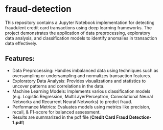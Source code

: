 # fraud-detection
This repository contains a Jupyter Notebook implementation for detecting fraudulent credit card transactions using deep learning frameworks. The project demonstrates the application of data preprocessing, exploratory data analysis, and classification models to identify anomalies in transaction data effectively.


## Features:
- Data Preprocessing: Handles imbalanced data using techniques such as oversampling or undersampling and normalizes transaction features.
- Exploratory Data Analysis: Provides visualizations and statistics to uncover patterns and correlations in the data.
- Machine Learning Models: Implements various classification models (e.g. Logistic Regression, MultiLayerPerceptron, Convolutional Neural Networks and Recurrent Neural Networks) to predict fraud.
- Performance Metrics: Evaluates models using metrics like precision, recall, & F1-score for balanced assessment.
- Results are summarized in the pdf file (**Credit Card Fraud Detection-1.pdf**)
